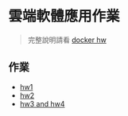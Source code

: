# 雲端軟體應用作業
> 完整說明請看 [docker hw](./Docker%20container%20lab%20(2).pdf)

## 作業
* [hw1](./HW1/README.md)
* [hw2](./HW2/README.md)
* [hw3 and hw4](./HW3-4/README.md)